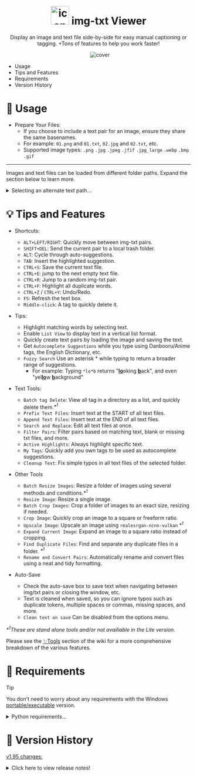 
<h1 align="center">
  <img src="https://github.com/Nenotriple/img-txt_viewer/assets/70049990/8342e197-25c7-4e78-a27d-38daa79b4330" alt="icon" width="50">
  img-txt Viewer
</h1>

<p align="center">Display an image and text file side-by-side for easy manual captioning or tagging. +Tons of features to help you work faster!</p>

<p align="center">
  <img src="https://github.com/Nenotriple/img-txt_viewer/assets/70049990/d7d9c754-aae4-4add-882d-fef105cd0531" alt="cover">
</p>

- Usage
- Tips and Features
- Requirements
- Version History


# 📝 Usage

- Prepare Your Files:
  - If you choose to include a text pair for an image, ensure they share the same basenames.
  - For example: `01.png` and `01.txt`, `02.jpg` and `02.txt`, etc.
  - Supported image types: `.png` `.jpg` `.jpeg` `.jfif` `.jpg_large` `.webp` `.bmp` `.gif`

---

Images and text files can be loaded from different folder paths. Expand the section below to learn more.

<details>
  <summary>Selecting an alternate text path...</summary>

By default, text files are loaded from the chosen path. To load text files from a different path, first select a directory as usual, then right-click the `Browse...` button and select `Set Text File Path`. An indicator to the left of the Directory entry will turn blue when a different path is chosen, and hovering the mouse over the indicator will display the selected text path.

 - Example folder structures:


```
.
└── dataset/
    ├── 01.png
    ├── 01.txt
    ├── 02.jpg
    └── 02.txt
```
*(Images and text files in same folder)*

```
.
└── dataset/
    ├── images/
    │   ├── 01.png
    │   └── 02.jpg
    └── captions/
        ├── 01.txt
        └── 02.txt
```
*(Images and text files in separate folder)*

</details>

# 💡 Tips and Features

- Shortcuts:
  - `ALT+LEFT/RIGHT`: Quickly move between img-txt pairs.
  - `SHIFT+DEL`: Send the current pair to a local trash folder.
  - `ALT`: Cycle through auto-suggestions.
  - `TAB`: Insert the highlighted suggestion.
  - `CTRL+S`: Save the current text file.
  - `CTRL+E`: jump to the next empty text file.
  - `CTRL+R`: Jump to a random img-txt pair.
  - `CTRL+F`: Highlight all duplicate words.
  - `CTRL+Z` / `CTRL+Y`: Undo/Redo.
  - `F5`: Refresh the text box.
  - `Middle-click`: A tag to quickly delete it.

- Tips:
  - Highlight matching words by selecting text.
  - Enable `List View` to display text in a vertical list format.
  - Quickly create text pairs by loading the image and saving the text.
  - Get `Autocomplete Suggestions` while you type using Danbooru/Anime tags, the English Dictionary, etc.
  - `Fuzzy Search` Use an asterisk * while typing to return a broader range of suggestions.
    - For example: Typing `*lo*b` returns "<ins>**lo**</ins>oking <ins>**b**</ins>ack", and even "yel<ins>**lo**</ins>w <ins>**b**</ins>ackground"

- Text Tools:
  - `Batch tag Delete`: View all tag in a directory as a list, and quickly delete them._*<sup>1</sup>_
  - `Prefix Text Files`: Insert text at the START of all text files.
  - `Append Text Files`: Insert text at the END of all text files.
  - `Search and Replace`: Edit all text files at once.
  - `Filter Pairs`: Filter pairs based on matching text, blank or missing txt files, and more.
  - `Active Highlights`: Always highlight specific text.
  - `My Tags`: Quickly add you own tags to be used as autocomplete suggestions.
  - `Cleanup Text`: Fix simple typos in all text files of the selected folder.

 - Other Tools
   - `Batch Resize Images`: Resize a folder of images using several methods and conditions._*<sup>1</sup>_
   - `Resize Image`: Resize a single image.
   - `Batch Crop Images`: Crop a folder of images to an exact size, resizing if needed.
   - `Crop Image`: Quickly crop an image to a square or freeform ratio.
   - `Upscale Image`: Upscale an image using `realesrgan-ncnn-vulkan` _*<sup>1</sup>_
   - `Expand Current Image`: Expand an image to a square ratio instead of cropping.
   - `Find Duplicate Files`: Find and separate any duplicate files in a folder. _*<sup>1</sup>_
   - `Rename and Convert Pairs`: Automatically rename and convert files using a neat and tidy formatting.

 - Auto-Save
   - Check the auto-save box to save text when navigating between img/txt pairs or closing the window, etc.
   - Text is cleaned when saved, so you can ignore typos such as duplicate tokens, multiple spaces or commas, missing spaces, and more.
   - `Clean text on save` Can be disabled from the options menu.

_*<sup>1</sup>These are stand alone tools and/or not availiable in the Lite version._

Please see the [✨Tools](https://github.com/Nenotriple/img-txt_viewer/wiki/Tools) section of the wiki for a more comprehensive breakdown of the various features.

# 🚩 Requirements

> [!TIP]
> You don't need to worry about any requirements with the Windows [portable/executable](https://github.com/Nenotriple/img-txt_viewer/releases?q=executable&expanded=true) version.

<details>
  <summary>Python requirements...</summary>
  
**Python 3.10+**

You will need `Pillow` and `NumPy`:
- `pip install pillow numpy`

Or use the included `requirements.txt` when setting up your venv.
</details>

# 📜 Version History

[v1.95 changes:](https://github.com/Nenotriple/img-txt_viewer/releases/tag/v1.95)

<details>
  <summary>Click here to view release notes!</summary>

  - New:
    - New option `Loading Order`: Use this option to set the loading order based on the name, file size, date, ascending/descending, etc.
    - New option `Reset Settings`: This will reset all user settings to their default parameters.
    - New tool `Rename Pair`: Use this tool to manually rename a single img-txt pair.
    - Improved text selection logic for the primary text box and most text entries, treating common punctuation and symbols as word boundaries on double-click and allowing you to select entire entry text strings with a triple-click.
    - New text box right-click menu option: `Open Text File...`


<br>


  - Fixed:
    - Filtering using regex patterns should now work as intended.
    - Fixed right-click not triggering the primary text box context menu if the text box wasn't initially focused with a left-click.
    - Fixed AttributeError when refreshing the custom dictionary.
    - Improved image loading to prevent [WinError 32]. This also fixes the "Delete Pair" tool.
    - Improved handling of situations where filtering would result in zero matches


<br>


  - Other changes:
    - Toggle Zoom - The popup is now centered beside the mouse and behaves better around the screen edges.
    - You can now set a filter by using the enter/return key with the filter widget in focus.
    - Minor code refactoring.


<br>


  - Project Changes:
    - `Image Grid`: v1.03
      - New:
        - Filtering options are now moved to a new menu.
        - You can now filter images by `Resolution`, `Aspect Ratio`, `Filesize`, `Filename`, `Filetype`, and `Tags`.
          - Along with these operators, `=`, `<`, `>`, `*`
        - Resolution and Filesize are now displayed in the image tooltip.
        - `Auto-Close`: This setting is now saved to the `settings.cfg` file.
      - Fixed:
        - Fixed the issue of not being able to focus on the image grid window when selecting it from the taskbar.
      - Other changes:
        - Increased the default number of images loaded from 150 to 250.
        - Improved image and text cache.
        - Update index logic to support new loading order options.

</details>
